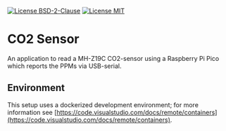 [![License BSD-2-Clause](https://img.shields.io/badge/License-BSD--2--Clause-blue.svg)](https://opensource.org/licenses/BSD-2-Clause)
[![License MIT](https://img.shields.io/badge/License-MIT-blue.svg)](https://opensource.org/licenses/MIT)

# CO2 Sensor
An application to read a MH-Z19C CO2-sensor using a Raspberry Pi Pico which reports the PPMs via USB-serial.

## Environment
This setup uses a dockerized development environment; for more information see
[https://code.visualstudio.com/docs/remote/containers](https://code.visualstudio.com/docs/remote/containers).